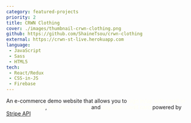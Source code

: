 ```yaml
---
category: featured-projects
priority: 2
title: CRWN Clothing
cover: ./images/thumbnail-crwn-clothing.png
github: https://github.com/ShaineTsou/crwn-clothing
external: https://crwn-st-live.herokuapp.com
language: 
 - JavaScript
 - Sass
 - HTML5
tech:
 - React/Redux
 - CSS-in-JS
 - Firebase
---
```

An e-commerce demo website that allows you to <span style="color: ivory">sign in/up with email or Google account</span>, <span style="color: ivory">add items to cart</span> and <span style="color: ivory">pay with credit card</span> powered by [Stripe API](https://stripe.com/)